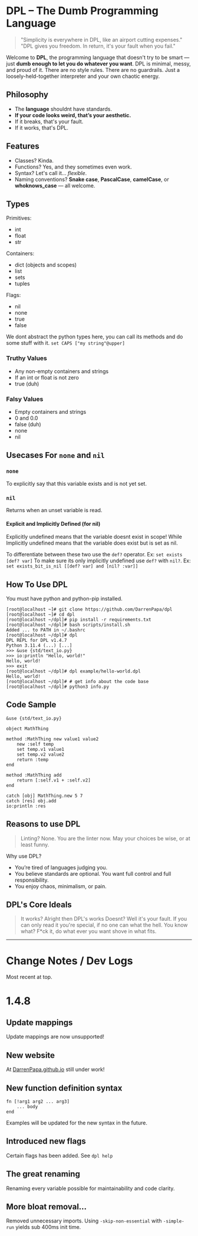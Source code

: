 # DPL – The Dumb Programming Language

> "Simplicity is everywhere in DPL, like an airport cutting expenses."
> "DPL gives you freedom. In return, it's your fault when you fail."

Welcome to **DPL**, the programming language that doesn't try to be smart — just **dumb enough to let you do whatever you want**. DPL is minimal, messy, and proud of it.
There are no style rules. There are no guardrails. Just a loosely-held-together interpreter and your own chaotic energy.

## Philosophy

- The **language** shouldnt have standards.  
- **If your code looks weird, that’s your aesthetic.**  
- If it breaks, that's your fault.  
- If it works, that's DPL.

## Features

- Classes? Kinda.  
- Functions? Yes, and they sometimes even work.  
- Syntax? Let's call it... *flexible*.  
- Naming conventions? **Snake case**, **PascalCase**, **camelCase**, or **whoknows_case** — all welcome.

## Types

Primitives:
- int
- float
- str

Containers:
- dict (objects and scopes)
- list
- sets
- tuples

Flags:
- nil
- none
- true
- false

We dont abstract the python types here,
you can call its methods and do some stuff with it.
`set CAPS ["my string"@upper]`

### Truthy Values

- Any non-empty containers and strings
- If an int or float is not zero
- true (duh)

### Falsy Values

- Empty containers and strings
- 0 and 0.0
- false (duh)
- none
- nil

## Usecases For `none` and `nil`

### `none`

To explicitly say that this variable exists and is not yet set.

### `nil`

Returns when an unset variable is read.

#### Explicit and Implicitly Defined (for nil)

Explicitly undefined means that the variable doesnt exist in scope!
While Implicitly undefined means that the variable does exist but is set as nil.

To differentiate between these two use the `def?` operator. Ex: `set exists [def? var]`
To make sure its only implicitly undefined use `def?` with `nil?`. Ex: `set exists_bit_is_nil [[def? var] and [nil? :var]]`

## How To Use DPL

You must have python and python-pip installed.

```Plaintext
[root@localhost ~]# git clone https://github.com/DarrenPapa/dpl
[root@localhost ~]# cd dpl
[root@localhost ~/dpl]# pip install -r requirements.txt
[root@localhost ~/dpl]# bash scripts/install.sh
Added ... to PATH in ~/.bashrc
[root@localhost ~/dpl]# dpl
DPL REPL for DPL v1.4.7
Python 3.11.4 (...) [...]
>>> &use {std/text_io.py}
>>> io:println "Hello, world!"
Hello, world!
>>> exit
[root@localhost ~/dpl]# dpl example/hello-world.dpl
Hello, world!
[root@localhost ~/dpl]# # get info about the code base
[root@localhost ~/dpl]# python3 info.py
```

## Code Sample

```DuProL
&use {std/text_io.py}

object MathThing

method :MathThing new value1 value2
    new :self temp
    set temp.v1 value1
    set temp.v2 value2
    return :temp
end

method :MathThing add
    return [:self.v1 + :self.v2]
end

catch [obj] MathThing.new 5 7
catch [res] obj.add
io:println :res
```

## Reasons to use DPL

> Linting? None. You are the linter now. May your choices be wise, or at least funny.

Why use DPL?
* You’re tired of languages judging you.
* You believe standards are optional. You want full control and full responsibility.
* You enjoy chaos, minimalism, or pain.

## DPL's Core Ideals

> It works? Alright then DPL's works
> Doesnt? Well it's your fault.
> If you can only read it you're special, if no one can what the hell.
> You know what? F*ck it, do what ever you want shove in what fits.

---

# Change Notes / Dev Logs

Most recent at top.

# 1.4.8

## Update mappings

Update mappings are now unsupported!

## New website

At [DarrenPapa.github.io](https://darrenpapa.github.io) still under work!

## New function definition syntax

```DuProL
fn [!arg1 arg2 ... arg3]
    ... body
end
```

Examples will be updated for the new syntax in
the future.

## Introduced new flags

Certain flags has been added.
See `dpl help`

## The great renaming

Renaming every variable possible for maintainability
and code clarity.

## More bloat removal...

Removed unnecessary imports.
Using `-skip-non-essential` with `-simple-run` yields sub 400ms init time.
